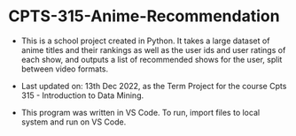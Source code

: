 # CPTS-315-Anime-Recommendation

* This is a school project created in Python. It takes a large dataset of anime titles and their rankings as well as the user ids and user ratings of each show, and outputs a list of recommended shows for the user, split between video formats.

* Last updated on: 13th Dec 2022, as the Term Project for the course Cpts 315 - Introduction to Data Mining.

* This program was written in VS Code. To run, import files to local system and run on VS Code.
